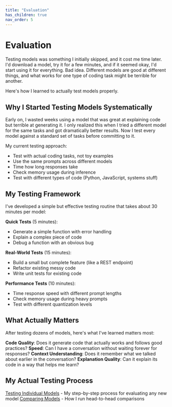 ```yaml
---
title: "Evaluation"
has_children: true
nav_order: 5
---
```


# Evaluation

Testing models was something I initially skipped, and it cost me time later. I'd download a model, try it for a few minutes, and if it seemed okay, I'd start using it for everything. Bad idea. Different models are good at different things, and what works for one type of coding task might be terrible for another.

Here's how I learned to actually test models properly.

## Why I Started Testing Models Systematically

Early on, I wasted weeks using a model that was great at explaining code but terrible at generating it. I only realized this when I tried a different model for the same tasks and got dramatically better results. Now I test every model against a standard set of tasks before committing to it.

My current testing approach:

- Test with actual coding tasks, not toy examples
- Use the same prompts across different models
- Time how long responses take
- Check memory usage during inference
- Test with different types of code (Python, JavaScript, systems stuff)

## My Testing Framework

I've developed a simple but effective testing routine that takes about 30 minutes per model:

**Quick Tests** (5 minutes):

- Generate a simple function with error handling
- Explain a complex piece of code
- Debug a function with an obvious bug

**Real-World Tests** (15 minutes):

- Build a small but complete feature (like a REST endpoint)
- Refactor existing messy code
- Write unit tests for existing code

**Performance Tests** (10 minutes):

- Time response speed with different prompt lengths
- Check memory usage during heavy prompts
- Test with different quantization levels

## What Actually Matters

After testing dozens of models, here's what I've learned matters most:

**Code Quality**: Does it generate code that actually works and follows good practices?
**Speed**: Can I have a conversation without waiting forever for responses?
**Context Understanding**: Does it remember what we talked about earlier in the conversation?
**Explanation Quality**: Can it explain its code in a way that helps me learn?

## My Actual Testing Process

[Testing Individual Models](06_01_testing_each_model.md) - My step-by-step process for evaluating any new model
[Comparing Models](06_02_evaluating_models.md) - How I run head-to-head comparisons
